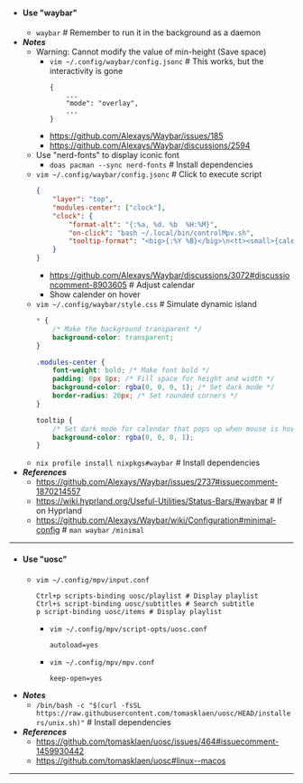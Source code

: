 - #### Use "waybar" 
    - `waybar` # Remember to run it in the background as a daemon
- ***Notes***
    - Warning: Cannot modify the value of min-height (Save space)
        - `vim ~/.config/waybar/config.jsonc` # This works, but the interactivity is gone
          ```
          {
              ...
              "mode": "overlay",
              ...
          }
          ```
        - https://github.com/Alexays/Waybar/issues/185
        - https://github.com/Alexays/Waybar/discussions/2594
    - Use "nerd-fonts" to display iconic font
        - `doas pacman --sync nerd-fonts` # Install dependencies
    - `vim ~/.config/waybar/config.jsonc` # Click to execute script
      ```json
      {
          "layer": "top",
          "modules-center": ["clock"],
          "clock": {
              "format-alt": "{:%a, %d. %b  %H:%M}",
              "on-click": "bash ~/.local/bin/controlMpv.sh",
              "tooltip-format": "<big>{:%Y %B}</big>\n<tt><small>{calendar}</small></tt>"
          }
      }
      ```
        - https://github.com/Alexays/Waybar/discussions/3072#discussioncomment-8903605 # Adjust calendar
        - Show calender on hover
    - `vim ~/.config/waybar/style.css` # Simulate dynamic island
      ```css
      * {
          /* Make the background transparent */
          background-color: transparent;
      }
      
      .modules-center {
          font-weight: bold; /* Make font bold */
          padding: 0px 8px; /* Fill space for height and width */
          background-color: rgba(0, 0, 0, 1); /* Set dark mode */
          border-radius: 20px; /* Set rounded corners */
      }
      
      tooltip {
          /* Set dark mode for calendar that pops up when mouse is hovered */
          background-color: rgba(0, 0, 0, 1);
      }
      ```
    - `nix profile install nixpkgs#waybar` # Install dependencies
- ***References***
    - https://github.com/Alexays/Waybar/issues/2737#issuecomment-1870214557
    - https://wiki.hyprland.org/Useful-Utilities/Status-Bars/#waybar # If on Hyprland
    - https://github.com/Alexays/Waybar/wiki/Configuration#minimal-config # `man waybar` `/minimal`
- ---
- #### Use "uosc" 
    - `vim ~/.config/mpv/input.conf`
      ```
      Ctrl+p scripts-binding uosc/playlist # Display playlist
      Ctrl+s script-binding uosc/subtitles # Search subtitle
      p script-binding uosc/items # Display playlist
      ```
        - `vim ~/.config/mpv/script-opts/uosc.conf`
          ```
          autoload=yes
          ```
        - `vim ~/.config/mpv/mpv.conf`
          ```
          keep-open=yes
          ```
- ***Notes***
    - `/bin/bash -c "$(curl -fsSL https://raw.githubusercontent.com/tomasklaen/uosc/HEAD/installers/unix.sh)"` # Install dependencies
- ***References***
    - https://github.com/tomasklaen/uosc/issues/464#issuecomment-1459930442
    - https://github.com/tomasklaen/uosc#linux--macos
- ---
